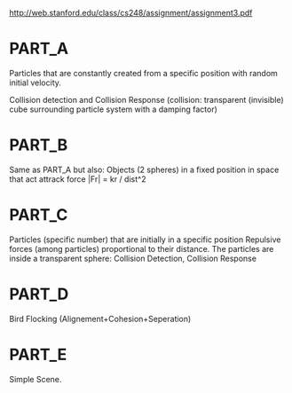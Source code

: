 http://web.stanford.edu/class/cs248/assignment/assignment3.pdf

# PART_A

Particles that are constantly created from a specific position with random initial
velocity.

Collision detection and Collision Response (collision: transparent (invisible) cube
surrounding particle system with a damping factor)

# PART_B

Same as PART_A but also:
Objects (2 spheres) in a fixed position in space that act attrack force |Fr| = kr / dist^2

# PART_C

Particles (specific number) that are initially in a specific position 
Repulsive forces (among particles) proportional to their distance.
The particles are inside a transparent sphere: Collision Detection, Collision Response

# PART_D

Bird Flocking
(Alignement+Cohesion+Seperation)

# PART_E

Simple Scene.


